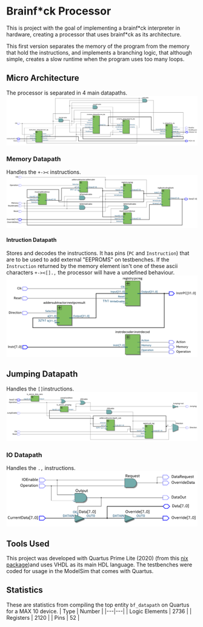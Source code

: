 # Brainf\*ck Processor

This is project with the goal of implementing a brainf\*ck interpreter in hardware, creating a processor that uses brainf\*ck as its architecture.

This first version separates the memory of the program from the memory that hold the instructions, and implements a branching logic, that although simple, creates a slow runtime when the program uses too many loops.

## Micro Architecture
The processor is separated in 4 main datapaths.
![bf_datapath](./screenshots/bf_datapath.png)
### Memory Datapath
Handles the `+-><` instructions.
![memory_datapath](./screenshots/mem_datapath.png)
#### Intruction Datapath
Stores and decodes the instructions. It has pins (`PC` and `Instruction`) that are to be used to add external "EEPROMS" on testbenches. If the `Instruction` returned by the memory element isn't one of these ascii characters `+-><[].,` the processor will have a undefined behaviour.
![instruction_datapath](./screenshots/instr_datapath.png)
## Jumping Datapath
Handles the `[]`instructions.
![jumping_datapath](./screenshots/jp_datapath.png)
### IO Datapath
Handles the `.,` instructions.
![io_datapath](./screenshots/io_datapath.png)
## Tools Used
This project was developed with Quartus Prime Lite (2020) (from this [nix package]())and uses VHDL as its main HDL language. The testbenches were coded for usage in the ModelSim that comes with Quartus.

## Statistics
These are statistics from compiling the top entity `bf_datapath` on Quartus for a MAX 10 device.
| Type | Number |
|---|---|
| Logic Elements | 2736 |
| Registers | 2120 |
| Pins | 52 |
